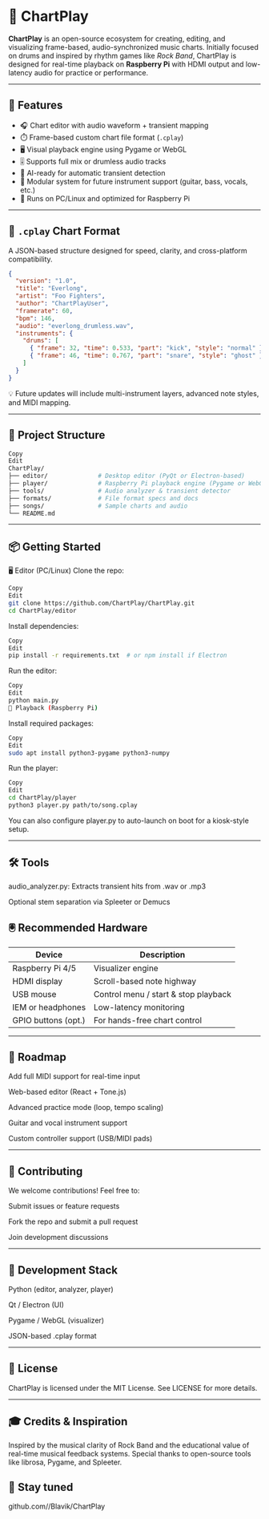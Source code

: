 # 🥁 ChartPlay

**ChartPlay** is an open-source ecosystem for creating, editing, and visualizing frame-based, audio-synchronized music charts. Initially focused on drums and inspired by rhythm games like *Rock Band*, ChartPlay is designed for real-time playback on **Raspberry Pi** with HDMI output and low-latency audio for practice or performance.

---

## 🚀 Features

- 🎧 Chart editor with audio waveform + transient mapping
- ⏱️ Frame-based custom chart file format (`.cplay`)
- 🖥️ Visual playback engine using Pygame or WebGL
- 🎚️ Supports full mix or drumless audio tracks
- 🧠 AI-ready for automatic transient detection
- 🧩 Modular system for future instrument support (guitar, bass, vocals, etc.)
- 🐧 Runs on PC/Linux and optimized for Raspberry Pi

---

## 📁 `.cplay` Chart Format

A JSON-based structure designed for speed, clarity, and cross-platform compatibility.

```json
{
  "version": "1.0",
  "title": "Everlong",
  "artist": "Foo Fighters",
  "author": "ChartPlayUser",
  "framerate": 60,
  "bpm": 146,
  "audio": "everlong_drumless.wav",
  "instruments": {
    "drums": [
      { "frame": 32, "time": 0.533, "part": "kick", "style": "normal" },
      { "frame": 46, "time": 0.767, "part": "snare", "style": "ghost" }
    ]
  }
}
```
💡 Future updates will include multi-instrument layers, advanced note styles, and MIDI mapping.

---

## 🧰 Project Structure
```bash
Copy
Edit
ChartPlay/
├── editor/              # Desktop editor (PyQt or Electron-based)
├── player/              # Raspberry Pi playback engine (Pygame or WebGL)
├── tools/               # Audio analyzer & transient detector
├── formats/             # File format specs and docs
├── songs/               # Sample charts and audio
└── README.md
```

---

## 📦 Getting Started
🖥️ Editor (PC/Linux)
Clone the repo:

```bash
Copy
Edit
git clone https://github.com/ChartPlay/ChartPlay.git
cd ChartPlay/editor
```
Install dependencies:

```bash
Copy
Edit
pip install -r requirements.txt  # or npm install if Electron
```
Run the editor:

```bash
Copy
Edit
python main.py
🐍 Playback (Raspberry Pi)
```
Install required packages:

```bash
Copy
Edit
sudo apt install python3-pygame python3-numpy
```
Run the player:

```bash
Copy
Edit
cd ChartPlay/player
python3 player.py path/to/song.cplay
```
You can also configure player.py to auto-launch on boot for a kiosk-style setup.

---

## 🛠️ Tools
audio_analyzer.py: Extracts transient hits from .wav or .mp3

Optional stem separation via Spleeter or Demucs

## 🖲️ Recommended Hardware
| Device               | Description                          |
|----------------------|--------------------------------------|
| Raspberry Pi 4/5     | Visualizer engine                   |
| HDMI display         | Scroll-based note highway           |
| USB mouse            | Control menu / start & stop playback |
| IEM or headphones    | Low-latency monitoring              |
| GPIO buttons (opt.)  | For hands-free chart control        |

---

## 🧪 Roadmap
 Add full MIDI support for real-time input

 Web-based editor (React + Tone.js)

 Advanced practice mode (loop, tempo scaling)

 Guitar and vocal instrument support

 Custom controller support (USB/MIDI pads)

---

## 🤝 Contributing
We welcome contributions! Feel free to:

Submit issues or feature requests

Fork the repo and submit a pull request

Join development discussions

---

## 🧱 Development Stack
Python (editor, analyzer, player)

Qt / Electron (UI)

Pygame / WebGL (visualizer)

JSON-based .cplay format

---

## 📜 License
ChartPlay is licensed under the MIT License.
See LICENSE for more details.

---

## 🎓 Credits & Inspiration
Inspired by the musical clarity of Rock Band and the educational value of real-time musical feedback systems.
Special thanks to open-source tools like librosa, Pygame, and Spleeter.

## 🔗 Stay tuned
github.com//Blavik/ChartPlay
